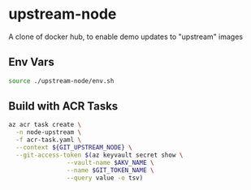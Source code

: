 # upstream-node

A clone of docker hub, to enable demo updates to "upstream" images

## Env Vars

```sh
source ./upstream-node/env.sh
```

## Build with ACR Tasks

  ```sh
  az acr task create \
    -n node-upstream \
    -f acr-task.yaml \
    --context ${GIT_UPSTREAM_NODE} \
    --git-access-token $(az keyvault secret show \
                  --vault-name $AKV_NAME \
                  --name $GIT_TOKEN_NAME \
                  --query value -o tsv)
  ```
